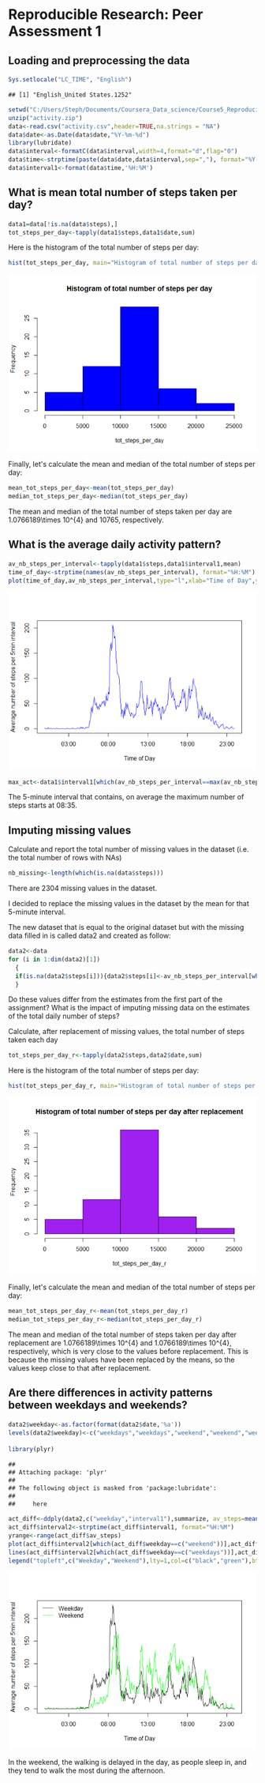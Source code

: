 # Reproducible Research: Peer Assessment 1


## Loading and preprocessing the data

```r
Sys.setlocale("LC_TIME", "English")
```

```
## [1] "English_United States.1252"
```

```r
setwd("C:/Users/Steph/Documents/Coursera_Data_science/Course5_Reproducible_Research/Assignment1")
unzip("activity.zip")
data<-read.csv("activity.csv",header=TRUE,na.strings = "NA")
data$date<-as.Date(data$date,"%Y-%m-%d")
library(lubridate)
data$interval<-formatC(data$interval,width=4,format="d",flag="0")
data$time<-strptime(paste(data$date,data$interval,sep=","), format="%Y-%m-%d,%H%M")
data$interval1<-format(data$time,'%H:%M')
```

## What is mean total number of steps taken per day?


```r
data1=data[!is.na(data$steps),]
tot_steps_per_day<-tapply(data1$steps,data1$date,sum)
```

Here is the histogram of the total number of steps per day:

```r
hist(tot_steps_per_day, main="Histogram of total number of steps per day",col="blue")
```

![](PA1_template_files/figure-html/histogram-1.png) 

Finally, let's calculate the mean and median of the total number of steps per day:

```r
mean_tot_steps_per_day<-mean(tot_steps_per_day)
median_tot_steps_per_day<-median(tot_steps_per_day)
```

The mean and median of the total number of steps taken per day are 1.0766189\times 10^{4} and 10765, respectively.


## What is the average daily activity pattern?


```r
av_nb_steps_per_interval<-tapply(data1$steps,data1$interval1,mean)
time_of_day<-strptime(names(av_nb_steps_per_interval), format="%H:%M")
plot(time_of_day,av_nb_steps_per_interval,type="l",xlab="Time of Day",ylab="Average number of steps per 5min interval", col="blue")
```

![](PA1_template_files/figure-html/calc_av_daily_act-1.png) 

```r
max_act<-data1$interval1[which(av_nb_steps_per_interval==max(av_nb_steps_per_interval))]
```

The 5-minute interval that contains, on average the maximum number of steps starts at 08:35.

## Imputing missing values

Calculate and report the total number of missing values in the dataset (i.e. the total number of rows with NAs)

```r
nb_missing<-length(which(is.na(data$steps)))
```

There are 2304 missing  values in the dataset.


I decided to replace the missing values in the dataset by the mean for that 5-minute interval.

The new dataset that is equal to the original dataset but with the missing data filled in is called data2 and created as follow:


```r
data2<-data
for (i in 1:dim(data2)[1])
  {
  if(is.na(data2$steps[i])){data2$steps[i]<-av_nb_steps_per_interval[which(names(av_nb_steps_per_interval)==data2$interval1[i])]}
  }
```

 Do these values differ from the estimates from the first part of the assignment? What is the impact of imputing missing data on the estimates of the total daily number of steps?

Calculate, after replacement of missing values, the total number of steps taken each day


```r
tot_steps_per_day_r<-tapply(data2$steps,data2$date,sum)
```

Here is the histogram of the total number of steps per day:

```r
hist(tot_steps_per_day_r, main="Histogram of total number of steps per day after replacement",col="purple")
```

![](PA1_template_files/figure-html/histogram_r-1.png) 

Finally, let's calculate the mean and median of the total number of steps per day:

```r
mean_tot_steps_per_day_r<-mean(tot_steps_per_day_r)
median_tot_steps_per_day_r<-median(tot_steps_per_day_r)
```

The mean and median of the total number of steps taken per day after replacement are 1.0766189\times 10^{4} and 1.0766189\times 10^{4}, respectively, which is very close to the values before replacement. This is because the missing values have been replaced by the means, so the values keep close to that after replacement.

## Are there differences in activity patterns between weekdays and weekends?

```r
data2$weekday<-as.factor(format(data2$date,'%a'))
levels(data2$weekday)<-c("weekdays","weekdays","weekend","weekend","weekdays","weekdays","weekdays")

library(plyr)
```

```
## 
## Attaching package: 'plyr'
## 
## The following object is masked from 'package:lubridate':
## 
##     here
```

```r
act_diff<-ddply(data2,c("weekday","interval1"),summarize, av_steps=mean(steps))
act_diff$interval2<-strptime(act_diff$interval1, format="%H:%M")
yrange<-range(act_diff$av_steps)
plot(act_diff$interval2[which(act_diff$weekday==c("weekend"))],act_diff$av_steps[which(act_diff$weekday==c("weekend"))],type="l",xlab="Time of Day",ylab="Average number of steps per 5min interval", col="green",ylim=yrange)
lines(act_diff$interval2[which(act_diff$weekday==c("weekdays"))],act_diff$av_steps[which(act_diff$weekday==c("weekdays"))],col="black")
legend("topleft",c("Weekday","Weekend"),lty=1,col=c("black","green"),bty = "n")
```

![](PA1_template_files/figure-html/day_or_the_week-1.png) 

In the weekend, the walking is delayed in the day, as people sleep in, and they tend to walk the most during the afternoon.

